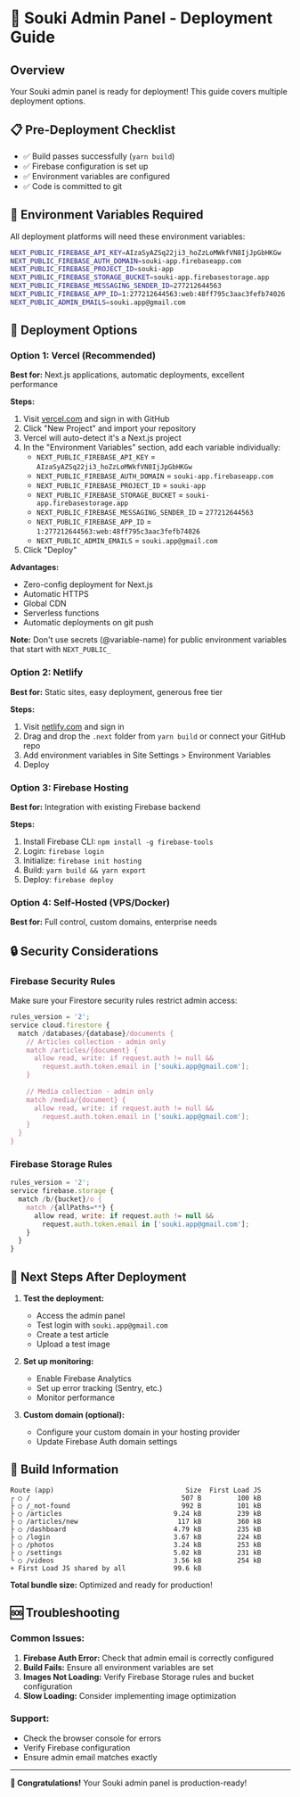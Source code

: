 # 🚀 Souki Admin Panel - Deployment Guide

## Overview
Your Souki admin panel is ready for deployment! This guide covers multiple deployment options.

## 📋 Pre-Deployment Checklist
- ✅ Build passes successfully (`yarn build`)
- ✅ Firebase configuration is set up
- ✅ Environment variables are configured
- ✅ Code is committed to git

## 🔧 Environment Variables Required
All deployment platforms will need these environment variables:

```bash
NEXT_PUBLIC_FIREBASE_API_KEY=AIzaSyAZSq22ji3_hoZzLoMWkfVN8IjJpGbHKGw
NEXT_PUBLIC_FIREBASE_AUTH_DOMAIN=souki-app.firebaseapp.com
NEXT_PUBLIC_FIREBASE_PROJECT_ID=souki-app
NEXT_PUBLIC_FIREBASE_STORAGE_BUCKET=souki-app.firebasestorage.app
NEXT_PUBLIC_FIREBASE_MESSAGING_SENDER_ID=277212644563
NEXT_PUBLIC_FIREBASE_APP_ID=1:277212644563:web:48ff795c3aac3fefb74026
NEXT_PUBLIC_ADMIN_EMAILS=souki.app@gmail.com
```

## 🌟 Deployment Options

### Option 1: Vercel (Recommended)
**Best for:** Next.js applications, automatic deployments, excellent performance

**Steps:**
1. Visit [vercel.com](https://vercel.com) and sign in with GitHub
2. Click "New Project" and import your repository
3. Vercel will auto-detect it's a Next.js project
4. In the "Environment Variables" section, add each variable individually:
   - `NEXT_PUBLIC_FIREBASE_API_KEY` = `AIzaSyAZSq22ji3_hoZzLoMWkfVN8IjJpGbHKGw`
   - `NEXT_PUBLIC_FIREBASE_AUTH_DOMAIN` = `souki-app.firebaseapp.com`
   - `NEXT_PUBLIC_FIREBASE_PROJECT_ID` = `souki-app`
   - `NEXT_PUBLIC_FIREBASE_STORAGE_BUCKET` = `souki-app.firebasestorage.app`
   - `NEXT_PUBLIC_FIREBASE_MESSAGING_SENDER_ID` = `277212644563`
   - `NEXT_PUBLIC_FIREBASE_APP_ID` = `1:277212644563:web:48ff795c3aac3fefb74026`
   - `NEXT_PUBLIC_ADMIN_EMAILS` = `souki.app@gmail.com`
5. Click "Deploy"

**Advantages:**
- Zero-config deployment for Next.js
- Automatic HTTPS
- Global CDN
- Serverless functions
- Automatic deployments on git push

**Note:** Don't use secrets (@variable-name) for public environment variables that start with `NEXT_PUBLIC_`

### Option 2: Netlify
**Best for:** Static sites, easy deployment, generous free tier

**Steps:**
1. Visit [netlify.com](https://netlify.com) and sign in
2. Drag and drop the `.next` folder from `yarn build` or connect your GitHub repo
3. Add environment variables in Site Settings > Environment Variables
4. Deploy

### Option 3: Firebase Hosting
**Best for:** Integration with existing Firebase backend

**Steps:**
1. Install Firebase CLI: `npm install -g firebase-tools`
2. Login: `firebase login`
3. Initialize: `firebase init hosting`
4. Build: `yarn build && yarn export`
5. Deploy: `firebase deploy`

### Option 4: Self-Hosted (VPS/Docker)
**Best for:** Full control, custom domains, enterprise needs

## 🔒 Security Considerations

### Firebase Security Rules
Make sure your Firestore security rules restrict admin access:

```javascript
rules_version = '2';
service cloud.firestore {
  match /databases/{database}/documents {
    // Articles collection - admin only
    match /articles/{document} {
      allow read, write: if request.auth != null && 
        request.auth.token.email in ['souki.app@gmail.com'];
    }
    
    // Media collection - admin only  
    match /media/{document} {
      allow read, write: if request.auth != null && 
        request.auth.token.email in ['souki.app@gmail.com'];
    }
  }
}
```

### Firebase Storage Rules
```javascript
rules_version = '2';
service firebase.storage {
  match /b/{bucket}/o {
    match /{allPaths=**} {
      allow read, write: if request.auth != null && 
        request.auth.token.email in ['souki.app@gmail.com'];
    }
  }
}
```

## 🎯 Next Steps After Deployment

1. **Test the deployment:**
   - Access the admin panel
   - Test login with `souki.app@gmail.com`
   - Create a test article
   - Upload a test image

2. **Set up monitoring:**
   - Enable Firebase Analytics
   - Set up error tracking (Sentry, etc.)
   - Monitor performance

3. **Custom domain (optional):**
   - Configure your custom domain in your hosting provider
   - Update Firebase Auth domain settings

## 📝 Build Information

```
Route (app)                                 Size  First Load JS    
┌ ○ /                                      507 B         100 kB
├ ○ /_not-found                            992 B         101 kB
├ ○ /articles                            9.24 kB         239 kB
├ ○ /articles/new                         117 kB         360 kB
├ ○ /dashboard                           4.79 kB         235 kB
├ ○ /login                               3.67 kB         224 kB
├ ○ /photos                              3.24 kB         253 kB
├ ○ /settings                            5.02 kB         231 kB
└ ○ /videos                              3.56 kB         254 kB
+ First Load JS shared by all            99.6 kB
```

**Total bundle size:** Optimized and ready for production!

## 🆘 Troubleshooting

### Common Issues:
1. **Firebase Auth Error:** Check that admin email is correctly configured
2. **Build Fails:** Ensure all environment variables are set
3. **Images Not Loading:** Verify Firebase Storage rules and bucket configuration
4. **Slow Loading:** Consider implementing image optimization

### Support:
- Check the browser console for errors
- Verify Firebase configuration
- Ensure admin email matches exactly

---

**🎉 Congratulations!** Your Souki admin panel is production-ready!
